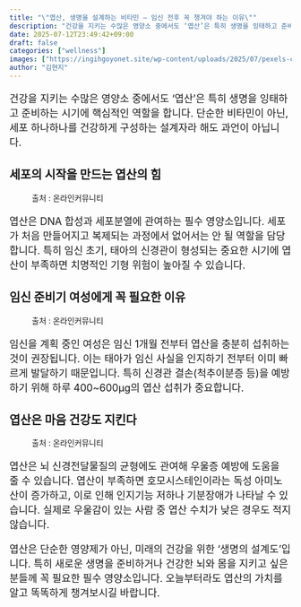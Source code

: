 ```yaml
---
title: "\"엽산, 생명을 설계하는 비타민 – 임신 전후 꼭 챙겨야 하는 이유\""
description: "건강을 지키는 수많은 영양소 중에서도 ‘엽산’은 특히 생명을 잉태하고 준비하는 시기에 핵심적인 역할을 합니다. 단순한 비타민이 아닌, 세포 하나하나를 건강하게 구성하는 설계자라 해도 과언이 아닙니다."
date: 2025-07-12T23:49:42+09:00
draft: false
categories: ["wellness"]
images: ["https://ingihgoyonet.site/wp-content/uploads/2025/07/pexels-cottonbro-6822588-683x1024.jpg", "https://ingihgoyonet.site/wp-content/uploads/2025/07/pexels-karolina-grabowska-4963543-1024x683.jpg", "https://ingihgoyonet.site/wp-content/uploads/2025/07/pexels-bertellifotografia-30893315-1-683x1024.jpg"]
author: "김현지"
---
```


<p style="font-size:18px">건강을 지키는 수많은 영양소 중에서도 ‘엽산’은 특히 생명을 잉태하고 준비하는 시기에 핵심적인 역할을 합니다. 단순한 비타민이 아닌, 세포 하나하나를 건강하게 구성하는 설계자라 해도 과언이 아닙니다.</p> <h2 >세포의 시작을 만드는 엽산의 힘</h2> <figure ><img src="https://ingihgoyonet.site/wp-content/uploads/2025/07/pexels-cottonbro-6822588-683x1024.jpg" alt="" style="aspect-ratio:16/9;object-fit:cover"/><figcaption >출처 : 온라인커뮤니티</figcaption></figure> <p style="font-size:18px">엽산은 DNA 합성과 세포분열에 관여하는 필수 영양소입니다. 세포가 처음 만들어지고 복제되는 과정에서 없어서는 안 될 역할을 담당합니다. 특히 임신 초기, 태아의 신경관이 형성되는 중요한 시기에 엽산이 부족하면 치명적인 기형 위험이 높아질 수 있습니다.</p> <h2 >임신 준비기 여성에게 꼭 필요한 이유</h2> <figure ><img src="https://ingihgoyonet.site/wp-content/uploads/2025/07/pexels-karolina-grabowska-4963543-1024x683.jpg" alt="" style="aspect-ratio:16/9;object-fit:cover"/><figcaption >출처 : 온라인커뮤니티</figcaption></figure> <p style="font-size:18px">임신을 계획 중인 여성은 임신 1개월 전부터 엽산을 충분히 섭취하는 것이 권장됩니다. 이는 태아가 임신 사실을 인지하기 전부터 이미 빠르게 발달하기 때문입니다. 특히 신경관 결손(척추이분증 등)을 예방하기 위해 하루 400~600μg의 엽산 섭취가 중요합니다.</p> <h2 >엽산은 마음 건강도 지킨다</h2> <figure ><img src="https://ingihgoyonet.site/wp-content/uploads/2025/07/pexels-bertellifotografia-30893315-1-683x1024.jpg" alt="" style="aspect-ratio:16/9;object-fit:cover"/><figcaption >출처 : 온라인커뮤니티</figcaption></figure> <p style="font-size:18px">엽산은 뇌 신경전달물질의 균형에도 관여해 우울증 예방에 도움을 줄 수 있습니다. 엽산이 부족하면 호모시스테인이라는 독성 아미노산이 증가하고, 이로 인해 인지기능 저하나 기분장애가 나타날 수 있습니다. 실제로 우울감이 있는 사람 중 엽산 수치가 낮은 경우도 적지 않습니다.</p> <p style="font-size:18px">엽산은 단순한 영양제가 아닌, 미래의 건강을 위한 ‘생명의 설계도’입니다. 특히 새로운 생명을 준비하거나 건강한 뇌와 몸을 지키고 싶은 분들께 꼭 필요한 필수 영양소입니다. 오늘부터라도 엽산의 가치를 알고 똑똑하게 챙겨보시길 바랍니다.</p>